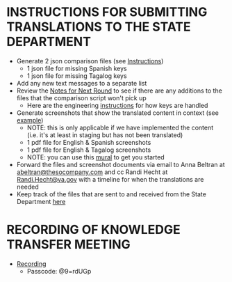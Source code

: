 
# INSTRUCTIONS FOR SUBMITTING TRANSLATIONS TO THE STATE DEPARTMENT

- Generate 2 json comparison files (see [Instructions](https://github.com/department-of-veterans-affairs/va.gov-team/blob/master/products/health-care/checkin/translations/json-compare/README.md))
  - 1 json file for missing Spanish keys
  - 1 json file for missing Tagalog keys
- Add any new text messages to a separate list
- Review the [Notes for Next Round](https://github.com/department-of-veterans-affairs/va.gov-team/tree/master/products/health-care/checkin/translations#notes-for-next-round) to see if there are any additions to the files that the comparison script won't pick up
  - Here are the engineering [instructions](https://github.com/department-of-veterans-affairs/vets-website/blob/main/src/applications/check-in/README.md#translations) for how keys are handled
- Generate screenshots that show the translated content in context (see [example](https://github.com/department-of-veterans-affairs/va.gov-team/blob/master/products/health-care/checkin/translations/spanish-round-3/Spanish%20-%20Round%203_2022-11-28_20-30-21.pdf))
  - NOTE: this is only applicable if we have implemented the content (i.e. it's at least in staging but has not been translated)
  - 1 pdf file for English & Spanish screenshots
  - 1 pdf file for English & Tagalog screenshots
  - NOTE: you can use this [mural](https://app.mural.co/t/departmentofveteransaffairs9999/m/departmentofveteransaffairs9999/1677787114714/37a681f79299241c851ce1e0723f03ee1b16af04?sender=uc584f7fcc9a5090000259578) to get you started
- Forward the files and screenshot documents via email to Anna Beltran at abeltran@thesocompany.com and cc Randi Hecht at Randi.Hecht@va.gov with a timeline for when the translations are needed
- Keep track of the files that are sent to and received from the State Department [here](https://github.com/department-of-veterans-affairs/va.gov-team/tree/master/products/health-care/checkin/translations)

# RECORDING OF KNOWLEDGE TRANSFER MEETING
- [Recording](https://us06web.zoom.us/rec/share/PMfvC0CxnOaSbyQOVbA_-dYQdATFBKOlecOkKqhMAhaPJH166sQlO204V1eT2Wbt.H1guGCl4QHdZ5pFy)
  - Passcode: @9=rdUGp
